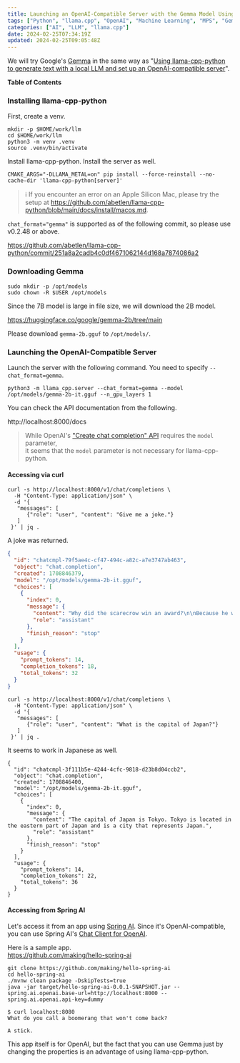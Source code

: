 ```yaml
---
title: Launching an OpenAI-Compatible Server with the Gemma Model Using llama-cpp-python and Accessing it from Spring AI
tags: ["Python", "llama.cpp", "OpenAI", "Machine Learning", "MPS", "Gemma", "Spring AI"]
categories: ["AI", "LLM", "llama.cpp"]
date: 2024-02-25T07:34:19Z
updated: 2024-02-25T09:05:48Z
---
```


We will try Google's [Gemma](https://huggingface.co/google/gemma-2b) in the same way as "[Using llama-cpp-python to generate text with a local LLM and set up an OpenAI-compatible server](/entries/770)".


**Table of Contents**
<!-- toc -->

### Installing llama-cpp-python

First, create a venv.

```
mkdir -p $HOME/work/llm
cd $HOME/work/llm
python3 -m venv .venv
source .venv/bin/activate
```

Install llama-cpp-python. Install the server as well.

```
CMAKE_ARGS="-DLLAMA_METAL=on" pip install --force-reinstall --no-cache-dir 'llama-cpp-python[server]'
```

> ℹ️ If you encounter an error on an Apple Silicon Mac, please try the setup at https://github.com/abetlen/llama-cpp-python/blob/main/docs/install/macos.md.

`chat_format="gemma"` is supported as of the following commit, so please use v0.2.48 or above.

https://github.com/abetlen/llama-cpp-python/commit/251a8a2cadb4c0df4671062144d168a7874086a2


### Downloading Gemma


```
sudo mkdir -p /opt/models
sudo chown -R $USER /opt/models
```

Since the 7B model is large in file size, we will download the 2B model.

https://huggingface.co/google/gemma-2b/tree/main

Please download `gemma-2b.gguf` to `/opt/models/`.

### Launching the OpenAI-Compatible Server

Launch the server with the following command. You need to specify `--chat_format=gemma`.

```
python3 -m llama_cpp.server --chat_format=gemma --model /opt/models/gemma-2b-it.gguf --n_gpu_layers 1
```

You can check the API documentation from the following.

http://localhost:8000/docs


> While OpenAI's ["Create chat completion" API](https://platform.openai.com/docs/api-reference/chat/create) requires the `model` parameter,<br>
> it seems that the `model` parameter is not necessary for llama-cpp-python.

#### Accessing via curl

```
curl -s http://localhost:8000/v1/chat/completions \
  -H "Content-Type: application/json" \
  -d '{
   "messages": [
      {"role": "user", "content": "Give me a joke."}
   ]
 }' | jq .
```

A joke was returned.

```json
{
  "id": "chatcmpl-79f5ae4c-cf47-494c-a82c-a7e3747ab463",
  "object": "chat.completion",
  "created": 1708846379,
  "model": "/opt/models/gemma-2b-it.gguf",
  "choices": [
    {
      "index": 0,
      "message": {
        "content": "Why did the scarecrow win an award?\n\nBecause he was outstanding in his field!",
        "role": "assistant"
      },
      "finish_reason": "stop"
    }
  ],
  "usage": {
    "prompt_tokens": 14,
    "completion_tokens": 18,
    "total_tokens": 32
  }
}
```


```
curl -s http://localhost:8000/v1/chat/completions \
  -H "Content-Type: application/json" \
  -d '{
   "messages": [
      {"role": "user", "content": "What is the capital of Japan?"}
   ]
 }' | jq .
```

It seems to work in Japanese as well.

```
{
  "id": "chatcmpl-3f111b5e-4244-4cfc-9818-d23b8d04ccb2",
  "object": "chat.completion",
  "created": 1708846400,
  "model": "/opt/models/gemma-2b-it.gguf",
  "choices": [
    {
      "index": 0,
      "message": {
        "content": "The capital of Japan is Tokyo. Tokyo is located in the eastern part of Japan and is a city that represents Japan.",
        "role": "assistant"
      },
      "finish_reason": "stop"
    }
  ],
  "usage": {
    "prompt_tokens": 14,
    "completion_tokens": 22,
    "total_tokens": 36
  }
}
```

#### Accessing from Spring AI

Let's access it from an app using [Spring AI](https://docs.spring.io/spring-ai/reference/index.html).
Since it's OpenAI-compatible, you can use Spring AI's [Chat Client for OpenAI](https://docs.spring.io/spring-ai/reference/api/clients/openai-chat.html).

Here is a sample app.<br>
https://github.com/making/hello-spring-ai

```
git clone https://github.com/making/hello-spring-ai
cd hello-spring-ai
./mvnw clean package -DskipTests=true
java -jar target/hello-spring-ai-0.0.1-SNAPSHOT.jar --spring.ai.openai.base-url=http://localhost:8000 --spring.ai.openai.api-key=dummy
```


```
$ curl localhost:8080
What do you call a boomerang that won't come back?

A stick.
```

This app itself is for OpenAI, but the fact that you can use Gemma just by changing the properties is an advantage of using llama-cpp-python.

